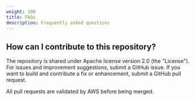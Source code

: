 ```yaml
---
weight: 100
title: FAQs
description: Frequently asked questions
---
```


## How can I contribute to this repository? 

The repository is shared under Apache license version 2.0 (the "License"). For issues and improvement suggestions, submit a GitHub issue. If you want to build and contribute a fix or enhancement, submit a GitHub pull request.

All pull requests are validated by AWS before being merged.

